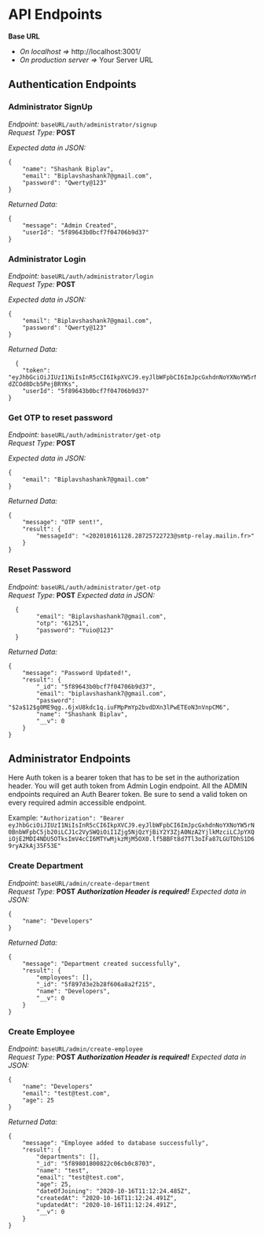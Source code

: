 # API Endpoints

**Base URL**
 - *On localhost =>* http://localhost:3001/
 - *On production server  =>* Your Server URL

## Authentication Endpoints

### Administrator SignUp
*Endpoint:*   `baseURL/auth/administrator/signup`  
  *Request Type:* **POST**
  
*Expected data in JSON:* 

    {
    	"name": "Shashank Biplav",
    	"email": "Biplavshashank7@gmail.com",
    	"password": "Qwerty@123"
    }

*Returned Data:*

    {
    	"message": "Admin Created",
    	"userId": "5f89643b0bcf7f04706b9d37"
    }

 ### Administrator Login
*Endpoint:*   `baseURL/auth/administrator/login`  
  *Request Type:* **POST**
  
*Expected data in JSON:* 

    {
    	"email": "Biplavshashank7@gmail.com",
    	"password": "Qwerty@123"
    }

*Returned Data:*

      {
    	"token": "eyJhbGciOiJIUzI1NiIsInR5cCI6IkpXVCJ9.eyJlbWFpbCI6ImJpcGxhdnNoYXNoYW5rN0BnbWFpbC5jb20iLCJ1c2VySWQiOiI1Zjg5NjQzYjBiY2Y3ZjA0NzA2YjlkMzciLCJpYXQiOjE2MDI4NDAxMjQsImV4cCI6MTYwMjkyNjUyNH0.5jckCvRb20g6Axdejcr_6sGX-dZCOd8Dcb5PejBRYKs",
    	"userId": "5f89643b0bcf7f04706b9d37"
    }

 ### Get OTP to reset password
*Endpoint:*   `baseURL/auth/administrator/get-otp`  
  *Request Type:* **POST**
  
*Expected data in JSON:* 

    {
    	"email": "Biplavshashank7@gmail.com"
    }

*Returned Data:*

    {
    	"message": "OTP sent!",
    	"result": {
    		"messageId": "<202010161128.28725722723@smtp-relay.mailin.fr>"
    	}
    }

### Reset Password
*Endpoint:*   `baseURL/auth/administrator/get-otp`  
*Request Type:* **POST**
*Expected data in JSON:* 
  

      {
        	"email": "Biplavshashank7@gmail.com",
        	"otp": "61251",
        	"password": "Yuio@123"
      }

*Returned Data:*

    {
    	"message": "Password Updated!",
    	"result": {
    		"_id": "5f89643b0bcf7f04706b9d37",
    		"email": "biplavshashank7@gmail.com",
    		"password": 				"$2a$12$g0ME9qg..6jxU8kdc1q.iuFMpPmYp2bvdDXn3lPwETEoN3nVnpCM6",
    		"name": "Shashank Biplav",
    		"__v": 0
    	}
    }

## Administrator Endpoints
Here Auth token is a bearer token that has to be set in the authorization header. You will get auth token from Admin Login endpoint.
All the ADMIN endpoints required an Auth Bearer token. Be sure to send a valid token on every required admin accessible endpoint.

Example: `"Authorization": "Bearer eyJhbGciOiJIUzI1NiIsInR5cCI6IkpXVCJ9.eyJlbWFpbCI6ImJpcGxhdnNoYXNoYW5rN0BnbWFpbC5jb20iLCJ1c2VySWQiOiI1Zjg5NjQzYjBiY2Y3ZjA0NzA2YjlkMzciLCJpYXQiOjE2MDI4NDU5OTksImV4cCI6MTYwMjkzMjM5OX0.lf5BBFt8d7Tl3oIFa87LGUTDhS1D69ryA2kAj35F53E"`

### Create Department
*Endpoint:*   `baseURL/admin/create-department`  
*Request Type:* **POST**
***Authorization Header is required!***
*Expected data in JSON:* 

    {
    	"name": "Developers"
    }
*Returned Data:*

    {
    	"message": "Department created successfully",
    	"result": {
    		"employees": [],
    		"_id": "5f897d3e2b28f606a8a2f215",
    		"name": "Developers",
    		"__v": 0
    	}
    }

### Create Employee
*Endpoint:*   `baseURL/admin/create-employee`  
*Request Type:* **POST**
***Authorization Header is required!***
*Expected data in JSON:* 

    {
    	"name": "Developers"
    	"email": "test@test.com",
		"age": 25
    }
*Returned Data:*

    {
        "message": "Employee added to database successfully",
    	"result": {
    		"departments": [],
    		"_id": "5f89801800822c06cb0c8703",
    		"name": "test",
    		"email": "test@test.com",
    		"age": 25,
    		"dateOfJoining": "2020-10-16T11:12:24.485Z",
    		"createdAt": "2020-10-16T11:12:24.491Z",
    		"updatedAt": "2020-10-16T11:12:24.491Z",
    		"__v": 0
    	}
    }

